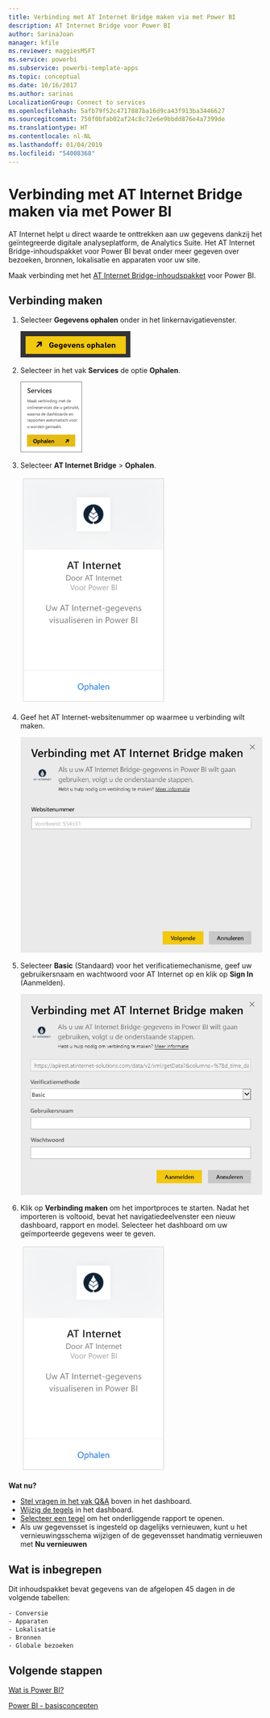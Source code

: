 ```yaml
---
title: Verbinding met AT Internet Bridge maken via met Power BI
description: AT Internet Bridge voor Power BI
author: SarinaJoan
manager: kfile
ms.reviewer: maggiesMSFT
ms.service: powerbi
ms.subservice: powerbi-template-apps
ms.topic: conceptual
ms.date: 10/16/2017
ms.author: sarinas
LocalizationGroup: Connect to services
ms.openlocfilehash: 5afb79f52c4717887ba16d9ca43f913ba3446627
ms.sourcegitcommit: 750f0bfab02af24c8c72e6e9bbdd876e4a7399de
ms.translationtype: HT
ms.contentlocale: nl-NL
ms.lasthandoff: 01/04/2019
ms.locfileid: "54008368"
---
```

# <a name="connect-to-at-internet-bridge-with-power-bi"></a>Verbinding met AT Internet Bridge maken via met Power BI
AT Internet helpt u direct waarde te onttrekken aan uw gegevens dankzij het geïntegreerde digitale analyseplatform, de Analytics Suite. Het AT Internet Bridge-inhoudspakket voor Power BI bevat onder meer gegeven over bezoeken, bronnen, lokalisatie en apparaten voor uw site.

Maak verbinding met het [AT Internet Bridge-inhoudspakket](https://app.powerbi.com/getdata/services/at-internet-bridge) voor Power BI.

## <a name="how-to-connect"></a>Verbinding maken
1. Selecteer **Gegevens ophalen** onder in het linkernavigatievenster.
   
   ![](media/service-connect-to-at-internet/pbi_getdata.png) 
2. Selecteer in het vak **Services** de optie **Ophalen**.
   
   ![](media/service-connect-to-at-internet/pbi_getservices.png) 
3. Selecteer **AT Internet Bridge** \> **Ophalen**.
   
   ![](media/service-connect-to-at-internet/atinternet.png)
4. Geef het AT Internet-websitenummer op waarmee u verbinding wilt maken.
   
   ![](media/service-connect-to-at-internet/params.png)
5. Selecteer **Basic** (Standaard) voor het verificatiemechanisme, geef uw gebruikersnaam en wachtwoord voor AT Internet op en klik op **Sign In** (Aanmelden).
   
   ![](media/service-connect-to-at-internet/creds.png)
6. Klik op **Verbinding maken** om het importproces te starten. Nadat het importeren is voltooid, bevat het navigatiedeelvenster een nieuw dashboard, rapport en model. Selecteer het dashboard om uw geïmporteerde gegevens weer te geven.
   
    ![](media/service-connect-to-at-internet/atinternet.png)

**Wat nu?**

* [Stel vragen in het vak Q&A](consumer/end-user-q-and-a.md) boven in het dashboard.
* [Wijzig de tegels](service-dashboard-edit-tile.md) in het dashboard.
* [Selecteer een tegel](consumer/end-user-tiles.md) om het onderliggende rapport te openen.
* Als uw gegevensset is ingesteld op dagelijks vernieuwen, kunt u het vernieuwingsschema wijzigen of de gegevensset handmatig vernieuwen met **Nu vernieuwen**

## <a name="whats-included"></a>Wat is inbegrepen
Dit inhoudspakket bevat gegevens van de afgelopen 45 dagen in de volgende tabellen:  

    - Conversie  
    - Apparaten  
    - Lokalisatie  
    - Bronnen  
    - Globale bezoeken  

## <a name="next-steps"></a>Volgende stappen
[Wat is Power BI?](power-bi-overview.md)

[Power BI - basisconcepten](consumer/end-user-basic-concepts.md)

